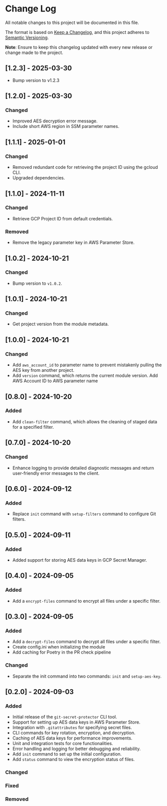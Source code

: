 # Change Log

All notable changes to this project will be documented in this file.

The format is based on [Keep a Changelog](https://keepachangelog.com/en/1.0.0/), and this project adheres to [Semantic Versioning](https://semver.org/spec/v2.0.0.html).

**Note**: Ensure to keep this changelog updated with every new release or change made to the project.

## [1.2.3] - 2025-03-30
- Bump version to v1.2.3

## [1.2.0] - 2025-03-30

### Changed

- Improved AES decryption error message.
- Include short AWS region in SSM parameter names.

## [1.1.1] - 2025-01-01

### Changed

- Removed redundant code for retrieving the project ID using the gcloud CLI.
- Upgraded dependencies.

## [1.1.0] - 2024-11-11

### Changed

- Retrieve GCP Project ID from default credentials.

### Removed
- Remove the legacy parameter key in AWS Parameter Store.

## [1.0.2] - 2024-10-21

### Changed

- Bump version to `v1.0.2`.

## [1.0.1] - 2024-10-21

### Changed

- Get project version from the module metadata.

## [1.0.0] - 2024-10-21

### Changed

- Add `aws_account_id` to parameter name to prevent mistakenly pulling the AES key from another project.
- Add `version` command, which returns the current module version.
  Add AWS Account ID to AWS parameter name

## [0.8.0] - 2024-10-20

### Added

- Add `clean-filter` command, which allows the cleaning of staged data for a specified filter.

## [0.7.0] - 2024-10-20

### Changed

- Enhance logging to provide detailed diagnostic messages and return user-friendly error messages to the client.

## [0.6.0] - 2024-09-12

### Added
- Replace `init` command with `setup-filters` command to configure Git filters.

## [0.5.0] - 2024-09-11

### Added
- Added support for storing AES data keys in GCP Secret Manager.

## [0.4.0] - 2024-09-05

### Added
- Add a `encrypt-files` command to encrypt all files under a specific filter.

## [0.3.0] - 2024-09-05

### Added
- Add a `decrypt-files` command to decrypt all files under a specific filter.
- Create config.ini when initializing the module
- Add caching for Poetry in the PR check pipeline

### Changed
- Separate the init command into two commands: `init` and `setup-aes-key`.

## [0.2.0] - 2024-09-03

### Added
- Initial release of the `git-secret-protector` CLI tool.
- Support for setting up AES data keys in AWS Parameter Store.
- Integration with `.gitattributes` for specifying secret files.
- CLI commands for key rotation, encryption, and decryption.
- Caching of AES data keys for performance improvements.
- Unit and integration tests for core functionalities.
- Error handling and logging for better debugging and reliability.
- Add `init` command to set up the initial configuration.
- Add `status` command to view the encryption status of files.

### Changed

### Fixed

### Removed
